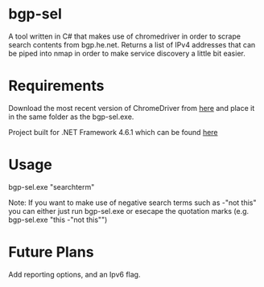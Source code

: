 # bgp-sel
A tool written in C# that makes use of chromedriver in order to scrape search contents from bgp.he.net. Returns a list of IPv4 addresses that can be piped into nmap in order to make service discovery a little bit easier.

# Requirements
Download the most recent version of ChromeDriver from <a href="http://chromedriver.chromium.org/downloads">here</a> and place it in the same folder as the bgp-sel.exe.

Project built for .NET Framework 4.6.1 which can be found <a href="https://www.microsoft.com/en-us/download/details.aspx?id=49981">here</a>

# Usage
bgp-sel.exe "searchterm"

Note: If you want to make use of negative search terms such as -"not this" you can either just run bgp-sel.exe or esecape the quotation marks (e.g. bgp-sel.exe "this -\"not this\"")

# Future Plans
Add reporting options, and an Ipv6 flag.
